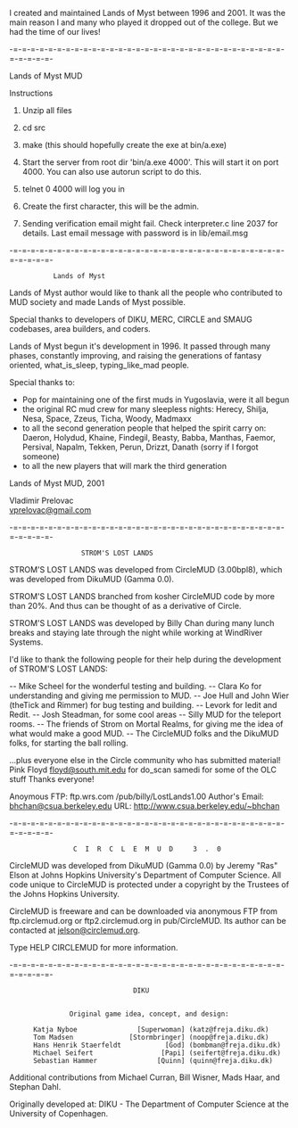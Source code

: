 
I created and maintained Lands of Myst between 1996 and 2001. It was the main reason I and many who played it dropped out of the college. But we had the time of our lives!

-=-=-=-=-=-=-=-=-=-=-=-=-=-=-=-=-=-=-=-=-=-=-=-=-=-=-=-=-=-=-=-=-=-=-=-=-


Lands of Myst MUD

Instructions
1. Unzip all files

2. cd src

3. make (this should hopefully create the exe at bin/a.exe)

4. Start the server from root dir 'bin/a.exe 4000'. This will start it on port 4000. You can also use autorun script to do this.

5. telnet 0 4000 will log you in

6. Create the first character, this will be the admin.

7. Sending verification email might fail. Check interpreter.c line 2037 for details. Last email message with password is in lib/email.msg




-=-=-=-=-=-=-=-=-=-=-=-=-=-=-=-=-=-=-=-=-=-=-=-=-=-=-=-=-=-=-=-=-=-=-=-=-





			   Lands of Myst

Lands of Myst author would like to thank all the people who contributed
to MUD society and made Lands of Myst possible. 

Special thanks to developers of DIKU, MERC, CIRCLE and SMAUG codebases,
area builders, and coders.  

Lands of Myst begun it's development in 1996. It passed through many phases,
constantly improving, and raising the generations of fantasy oriented, 
what_is_sleep, typing_like_mad people.

Special thanks to:

- Pop for maintaining one of the first muds in Yugoslavia, were it all begun
- the original RC mud crew for many sleepless nights: Herecy, Shilja, Nesa, 
  Space, Zzeus, Ticha, Woody, Madmaxx
- to all the second generation people that helped the spirit carry on: Daeron,
  Holydud, Khaine, Findegil, Beasty, Babba, Manthas, Faemor, Persival, Napalm,
  Tekken, Perun, Drizzt, Danath (sorry if I forgot someone)
- to all the new players that will mark the third generation


Lands of Myst MUD, 2001

Vladimir Prelovac                         
vprelovac@gmail.com

-=-=-=-=-=-=-=-=-=-=-=-=-=-=-=-=-=-=-=-=-=-=-=-=-=-=-=-=-=-=-=-=-=-=-=-=-

 	                  STROM'S LOST LANDS

STROM'S LOST LANDS was developed from CircleMUD (3.00bpl8), which was 
developed from DikuMUD (Gamma 0.0).

STROM'S LOST LANDS branched from kosher CircleMUD code by more than 20%.
And thus can be thought of as a derivative of Circle.

STROM'S LOST LANDS was developed by Billy Chan during many lunch breaks
and staying late through the night while working at WindRiver Systems.

I'd like to thank the following people for their help during the development
of STROM'S LOST LANDS:
  
  -- Mike Scheel for the wonderful testing and building.
  -- Clara Ko for understanding and giving me permission to MUD.
  -- Joe Hull and John Wier (theTick and Rimmer) for bug testing and building.
  -- Levork for Iedit and Redit.
  -- Josh Steadman, for some cool areas
  -- Silly MUD for the teleport rooms.
  -- The friends of Strom on Mortal Realms, for giving me the idea of what
     would make a good MUD.
  -- The CircleMUD folks and the DikuMUD folks, for starting the ball rolling.

...plus everyone else in the Circle community who has submitted material!
	Pink Floyd <floyd@south.mit.edu> for do_scan
	samedi for some of the OLC stuff
Thanks everyone!

  Anoymous FTP:  ftp.wrs.com   /pub/billy/LostLands1.00
Author's Email:  bhchan@csua.berkeley.edu
           URL:  http://www.csua.berkeley.edu/~bhchan

-=-=-=-=-=-=-=-=-=-=-=-=-=-=-=-=-=-=-=-=-=-=-=-=-=-=-=-=-=-=-=-=-=-=-=-=-

                    C  I  R  C  L  E  M  U  D     3  .  0


CircleMUD was developed from DikuMUD (Gamma 0.0) by Jeremy "Ras" Elson at
Johns Hopkins University's Department of Computer Science.  All code unique
to CircleMUD is protected under a copyright by the Trustees of the Johns
Hopkins University.

CircleMUD is freeware and can be downloaded via anonymous FTP from
ftp.circlemud.org or ftp2.circlemud.org in pub/CircleMUD.  Its author can
be contacted at jelson@circlemud.org.

Type HELP CIRCLEMUD for more information.

-=-=-=-=-=-=-=-=-=-=-=-=-=-=-=-=-=-=-=-=-=-=-=-=-=-=-=-=-=-=-=-=-=-=-=-=-

                                   DIKU


                   Original game idea, concept, and design:

          Katja Nyboe               [Superwoman] (katz@freja.diku.dk)
          Tom Madsen              [Stormbringer] (noop@freja.diku.dk)
          Hans Henrik Staerfeldt           [God] (bombman@freja.diku.dk)
          Michael Seifert                 [Papi] (seifert@freja.diku.dk)
          Sebastian Hammer               [Quinn] (quinn@freja.diku.dk)


Additional contributions from Michael Curran, Bill Wisner, Mads Haar, and
Stephan Dahl.

Originally developed at:
  DIKU - The Department of Computer Science at the University of Copenhagen.
